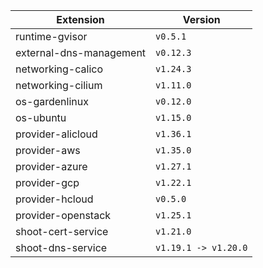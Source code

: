 | Extension      |  Version | 
| ----------- | ----------- |
|runtime-gvisor|```v0.5.1```|
|external-dns-management|```v0.12.3```|
|networking-calico|```v1.24.3```|
|networking-cilium|```v1.11.0```|
|os-gardenlinux|```v0.12.0```|
|os-ubuntu|```v1.15.0```|
|provider-alicloud|```v1.36.1```|
|provider-aws|```v1.35.0```|
|provider-azure|```v1.27.1```|
|provider-gcp|```v1.22.1```|
|provider-hcloud|```v0.5.0```|
|provider-openstack|```v1.25.1```|
|shoot-cert-service|```v1.21.0```|
|shoot-dns-service|```v1.19.1 -> v1.20.0```|
